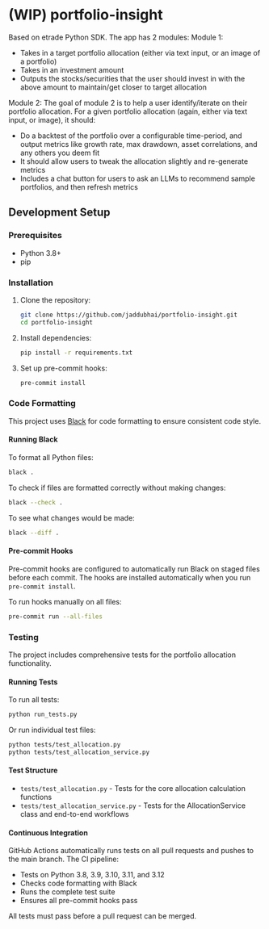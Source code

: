# (WIP) portfolio-insight
Based on etrade Python SDK. The app has 2 modules:
Module 1:
- Takes in a target portfolio allocation (either via text input, or an image of a portfolio)
- Takes in an investment amount
- Outputs the stocks/securities that the user should invest in with the above amount to maintain/get closer to target allocation

Module 2:
The goal of module 2 is to help a user identify/iterate on their portfolio allocation. For a given portfolio allocation (again, either via text input, or image), it should:
- Do a backtest of the portfolio over a configurable time-period, and output metrics like growth rate, max drawdown, asset correlations, and any others you deem fit
- It should allow users to tweak the allocation slightly and re-generate metrics
- Includes a chat button for users to ask an LLMs to recommend sample portfolios, and then refresh metrics

## Development Setup

### Prerequisites

- Python 3.8+
- pip

### Installation

1. Clone the repository:
   ```bash
   git clone https://github.com/jaddubhai/portfolio-insight.git
   cd portfolio-insight
   ```

2. Install dependencies:
   ```bash
   pip install -r requirements.txt
   ```

3. Set up pre-commit hooks:
   ```bash
   pre-commit install
   ```

### Code Formatting

This project uses [Black](https://github.com/psf/black) for code formatting to ensure consistent code style.

#### Running Black

To format all Python files:
```bash
black .
```

To check if files are formatted correctly without making changes:
```bash
black --check .
```

To see what changes would be made:
```bash
black --diff .
```

#### Pre-commit Hooks

Pre-commit hooks are configured to automatically run Black on staged files before each commit. The hooks are installed automatically when you run `pre-commit install`.

To run hooks manually on all files:
```bash
pre-commit run --all-files
```

### Testing

The project includes comprehensive tests for the portfolio allocation functionality.

#### Running Tests

To run all tests:
```bash
python run_tests.py
```

Or run individual test files:
```bash
python tests/test_allocation.py
python tests/test_allocation_service.py
```

#### Test Structure

- `tests/test_allocation.py` - Tests for the core allocation calculation functions
- `tests/test_allocation_service.py` - Tests for the AllocationService class and end-to-end workflows

#### Continuous Integration

GitHub Actions automatically runs tests on all pull requests and pushes to the main branch. The CI pipeline:

- Tests on Python 3.8, 3.9, 3.10, 3.11, and 3.12
- Checks code formatting with Black
- Runs the complete test suite
- Ensures all pre-commit hooks pass

All tests must pass before a pull request can be merged.
